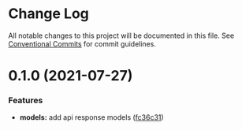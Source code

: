 # Change Log

All notable changes to this project will be documented in this file.
See [Conventional Commits](https://conventionalcommits.org) for commit guidelines.

# 0.1.0 (2021-07-27)


### Features

* **models:** add api response models ([fc36c31](https://github.com/Mifiel/mifiel-js/commit/fc36c3107dbc84724745cc6a60d5cbc0f30725e6))

